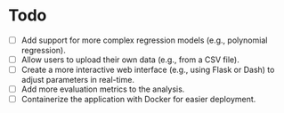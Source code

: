 # Todo

- [ ] Add support for more complex regression models (e.g., polynomial regression).
- [ ] Allow users to upload their own data (e.g., from a CSV file).
- [ ] Create a more interactive web interface (e.g., using Flask or Dash) to adjust parameters in real-time.
- [ ] Add more evaluation metrics to the analysis.
- [ ] Containerize the application with Docker for easier deployment.